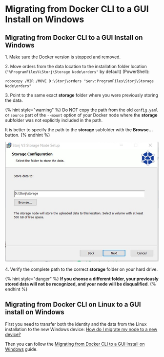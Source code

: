 # Migrating from Docker CLI to a GUI Install on Windows

## Migrating from Docker CLI to a GUI Install on Windows

1\. Make sure the Docker version is stopped and removed.

2\. Move orders from the data location to the installation folder location (`"%ProgramFiles%\Storj\Storage Node\orders"` by default) (PowerShell):

```aspnet
robocopy /MIR /MOVE D:\Storj\orders "$env:ProgramFiles\Storj\Storage Node\orders"
```

3\. Point to the same exact **storage** folder where you were previously storing the data.&#x20;

{% hint style="warning" %}
Do NOT copy the path from the old `config.yaml` or `source` part of the `--mount` option of your Docker node where the **storage** subfolder was not explicitly included in the path.

It is better to specify the path to the **storage** subfolder with the **Browse...** button.
{% endhint %}

![Specify storage location pointed to existing "storage" folder](<../../../.gitbook/assets/image (43).png>)

4\. Verify the complete path to the correct **storage** folder on your hard drive.

{% hint style="danger" %}
**If you choose a different folder, your previously stored data will not be recognized, and your node will be disqualified**.
{% endhint %}

## Migrating from Docker CLI on Linux to a GUI install on Windows

First you need to transfer both the identity and the data from the Linux installation to the new Windows device: [How do I migrate my node to a new device?](./)

Then you can follow the [Migrating from Docker CLI to a GUI Install on Windows](migrating-from-docker-cli-to-a-gui-install-on-windows.md#migrating-from-docker-cli-to-a-gui-install-on-windows) guide.
